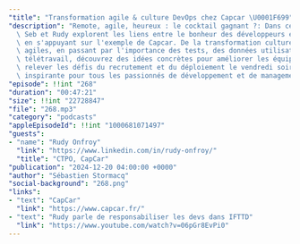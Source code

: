 ```yaml
---
"title": "Transformation agile & culture DevOps chez Capcar \U0001F699"
"description": "Remote, agile, heureux : le cocktail gagnant ?: Dans cet épisode,\
  \ Seb et Rudy explorent les liens entre le bonheur des développeurs et leur productivité,\
  \ en s'appuyant sur l'exemple de Capcar. De la transformation culturelle aux pratiques\
  \ agiles, en passant par l'importance des tests, des données utilisateurs et du\
  \ télétravail, découvrez des idées concrètes pour améliorer les équipes tech et\
  \ relever les défis du recrutement et du déploiement le vendredi soir. Une conversation\
  \ inspirante pour tous les passionnés de développement et de management !"
"episode": !!int "268"
"duration": "00:47:21"
"size": !!int "22728847"
"file": "268.mp3"
"category": "podcasts"
"appleEpisodeId": !!int "1000681071497"
"guests":
- "name": "Rudy Onfroy"
  "link": "https://www.linkedin.com/in/rudy-onfroy/"
  "title": "CTPO, CapCar"
"publication": "2024-12-20 04:00:00 +0000"
"author": "Sébastien Stormacq"
"social-background": "268.png"
"links":
- "text": "CapCar"
  "link": "https://www.capcar.fr/"
- "text": "Rudy parle de responsabiliser les devs dans IFTTD"
  "link": "https://www.youtube.com/watch?v=06pGr8EvPi0"
---
```

